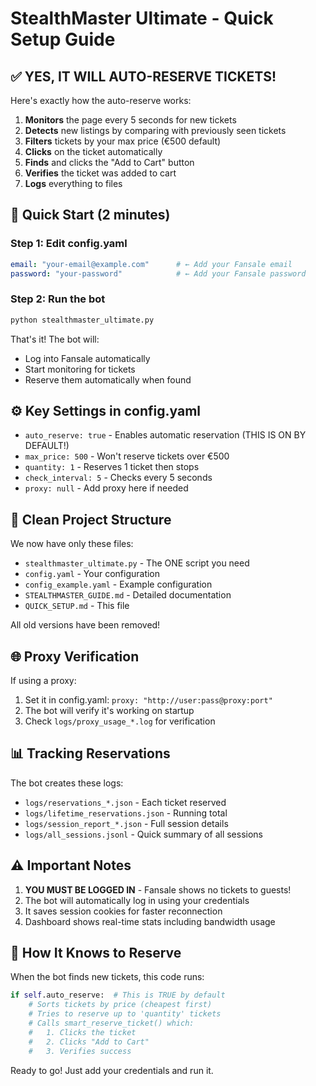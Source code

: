 # StealthMaster Ultimate - Quick Setup Guide

## ✅ YES, IT WILL AUTO-RESERVE TICKETS!

Here's exactly how the auto-reserve works:

1. **Monitors** the page every 5 seconds for new tickets
2. **Detects** new listings by comparing with previously seen tickets
3. **Filters** tickets by your max price (€500 default)
4. **Clicks** on the ticket automatically
5. **Finds** and clicks the "Add to Cart" button
6. **Verifies** the ticket was added to cart
7. **Logs** everything to files

## 🚀 Quick Start (2 minutes)

### Step 1: Edit config.yaml
```yaml
email: "your-email@example.com"      # ← Add your Fansale email
password: "your-password"            # ← Add your Fansale password
```

### Step 2: Run the bot
```bash
python stealthmaster_ultimate.py
```

That's it! The bot will:
- Log into Fansale automatically
- Start monitoring for tickets
- Reserve them automatically when found

## ⚙️ Key Settings in config.yaml

- `auto_reserve: true` - Enables automatic reservation (THIS IS ON BY DEFAULT!)
- `max_price: 500` - Won't reserve tickets over €500
- `quantity: 1` - Reserves 1 ticket then stops
- `check_interval: 5` - Checks every 5 seconds
- `proxy: null` - Add proxy here if needed

## 📁 Clean Project Structure

We now have only these files:
- `stealthmaster_ultimate.py` - The ONE script you need
- `config.yaml` - Your configuration
- `config_example.yaml` - Example configuration
- `STEALTHMASTER_GUIDE.md` - Detailed documentation
- `QUICK_SETUP.md` - This file

All old versions have been removed!

## 🌐 Proxy Verification

If using a proxy:
1. Set it in config.yaml: `proxy: "http://user:pass@proxy:port"`
2. The bot will verify it's working on startup
3. Check `logs/proxy_usage_*.log` for verification

## 📊 Tracking Reservations

The bot creates these logs:
- `logs/reservations_*.json` - Each ticket reserved
- `logs/lifetime_reservations.json` - Running total
- `logs/session_report_*.json` - Full session details
- `logs/all_sessions.jsonl` - Quick summary of all sessions

## ⚠️ Important Notes

1. **YOU MUST BE LOGGED IN** - Fansale shows no tickets to guests!
2. The bot will automatically log in using your credentials
3. It saves session cookies for faster reconnection
4. Dashboard shows real-time stats including bandwidth usage

## 🎯 How It Knows to Reserve

When the bot finds new tickets, this code runs:
```python
if self.auto_reserve:  # This is TRUE by default
    # Sorts tickets by price (cheapest first)
    # Tries to reserve up to 'quantity' tickets
    # Calls smart_reserve_ticket() which:
    #   1. Clicks the ticket
    #   2. Clicks "Add to Cart"
    #   3. Verifies success
```

Ready to go! Just add your credentials and run it.